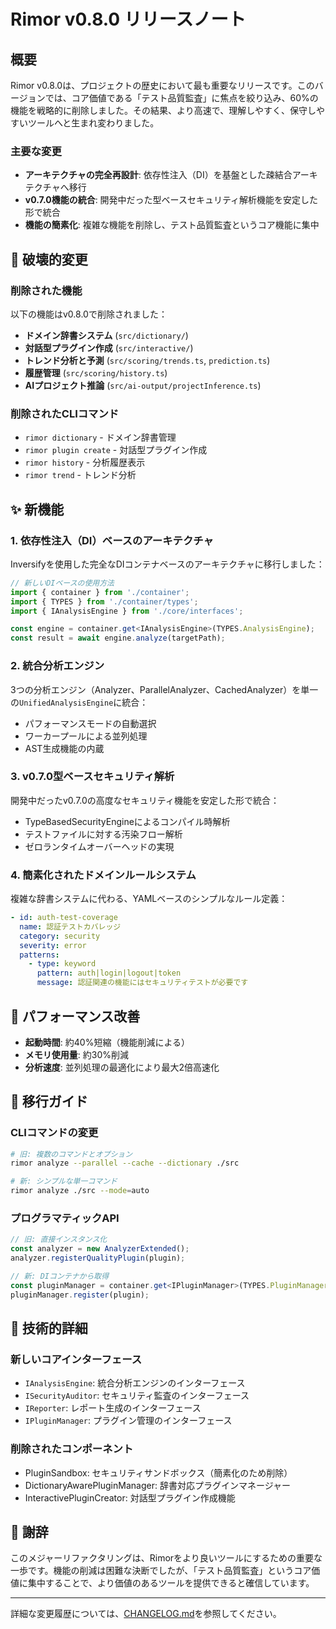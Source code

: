 # Rimor v0.8.0 リリースノート

## 概要

Rimor v0.8.0は、プロジェクトの歴史において最も重要なリリースです。このバージョンでは、コア価値である「テスト品質監査」に焦点を絞り込み、60%の機能を戦略的に削除しました。その結果、より高速で、理解しやすく、保守しやすいツールへと生まれ変わりました。

### 主要な変更

- **アーキテクチャの完全再設計**: 依存性注入（DI）を基盤とした疎結合アーキテクチャへ移行
- **v0.7.0機能の統合**: 開発中だった型ベースセキュリティ解析機能を安定した形で統合
- **機能の簡素化**: 複雑な機能を削除し、テスト品質監査というコア機能に集中

## 🚨 破壊的変更

### 削除された機能

以下の機能はv0.8.0で削除されました：

- **ドメイン辞書システム** (`src/dictionary/`)
- **対話型プラグイン作成** (`src/interactive/`)
- **トレンド分析と予測** (`src/scoring/trends.ts`, `prediction.ts`)
- **履歴管理** (`src/scoring/history.ts`)
- **AIプロジェクト推論** (`src/ai-output/projectInference.ts`)

### 削除されたCLIコマンド

- `rimor dictionary` - ドメイン辞書管理
- `rimor plugin create` - 対話型プラグイン作成
- `rimor history` - 分析履歴表示
- `rimor trend` - トレンド分析

## ✨ 新機能

### 1. 依存性注入（DI）ベースのアーキテクチャ

Inversifyを使用した完全なDIコンテナベースのアーキテクチャに移行しました：

```typescript
// 新しいDIベースの使用方法
import { container } from './container';
import { TYPES } from './container/types';
import { IAnalysisEngine } from './core/interfaces';

const engine = container.get<IAnalysisEngine>(TYPES.AnalysisEngine);
const result = await engine.analyze(targetPath);
```

### 2. 統合分析エンジン

3つの分析エンジン（Analyzer、ParallelAnalyzer、CachedAnalyzer）を単一の`UnifiedAnalysisEngine`に統合：

- パフォーマンスモードの自動選択
- ワーカープールによる並列処理
- AST生成機能の内蔵

### 3. v0.7.0型ベースセキュリティ解析

開発中だったv0.7.0の高度なセキュリティ機能を安定した形で統合：

- TypeBasedSecurityEngineによるコンパイル時解析
- テストファイルに対する汚染フロー解析
- ゼロランタイムオーバーヘッドの実現

### 4. 簡素化されたドメインルールシステム

複雑な辞書システムに代わる、YAMLベースのシンプルなルール定義：

```yaml
- id: auth-test-coverage
  name: 認証テストカバレッジ
  category: security
  severity: error
  patterns:
    - type: keyword
      pattern: auth|login|logout|token
      message: 認証関連の機能にはセキュリティテストが必要です
```

## 🎯 パフォーマンス改善

- **起動時間**: 約40%短縮（機能削減による）
- **メモリ使用量**: 約30%削減
- **分析速度**: 並列処理の最適化により最大2倍高速化

## 📝 移行ガイド

### CLIコマンドの変更

```bash
# 旧: 複数のコマンドとオプション
rimor analyze --parallel --cache --dictionary ./src

# 新: シンプルな単一コマンド
rimor analyze ./src --mode=auto
```

### プログラマティックAPI

```typescript
// 旧: 直接インスタンス化
const analyzer = new AnalyzerExtended();
analyzer.registerQualityPlugin(plugin);

// 新: DIコンテナから取得
const pluginManager = container.get<IPluginManager>(TYPES.PluginManager);
pluginManager.register(plugin);
```

## 🔧 技術的詳細

### 新しいコアインターフェース

- `IAnalysisEngine`: 統合分析エンジンのインターフェース
- `ISecurityAuditor`: セキュリティ監査のインターフェース
- `IReporter`: レポート生成のインターフェース
- `IPluginManager`: プラグイン管理のインターフェース

### 削除されたコンポーネント

- PluginSandbox: セキュリティサンドボックス（簡素化のため削除）
- DictionaryAwarePluginManager: 辞書対応プラグインマネージャー
- InteractivePluginCreator: 対話型プラグイン作成機能

## 🙏 謝辞

このメジャーリファクタリングは、Rimorをより良いツールにするための重要な一歩です。機能の削減は困難な決断でしたが、「テスト品質監査」というコア価値に集中することで、より価値のあるツールを提供できると確信しています。

---

詳細な変更履歴については、[CHANGELOG.md](./CHANGELOG.md)を参照してください。